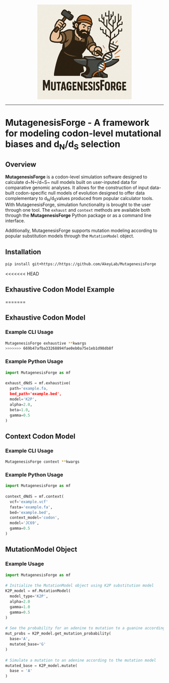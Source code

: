 

<p align="center">
  <img src="logo.png" width="300" alt="MutagenesisForge Logo" />
</p>

------------


# MutagenesisForge - A framework for modeling codon-level mutational biases and d<sub>N</sub>/d<sub>S</sub> selection

## Overview
**MutagenesisForge** is a codon-level simulation software designed to calculate d~N~/d~S~ null models built on user-inputed data for comparative genomic analyses. It allows for the construction of input data-built codon-specific null models of evolution designed to offer data complementary to d<sub>N</sub>/d<sub>S</sub>values produced from popular calculator tools. With MutagenesisForge, simulation functionality is brought to the user through one tool. The `exhaust` and `context` methods are available both through the **MutagenesisForge** Python package or as a command line interface.

Additionally, MutagenesisForge supports mutation modeling according to popular substitution models through the `MutationModel` object.

## Installation
```bash
pip install git+https://https://github.com/AkeyLab/MutagenesisForge
```
<<<<<<< HEAD
## Exhaustive Codon Model Example
=======

## Exhaustive Codon Model

### Example CLI Usage
```bash
MutagenesisForge exhaustive **kwargs
>>>>>>> 669b47afba33268894fae0eb0a75e1eb1d98db8f
```

### Example Python Usage
```python
import MutagenesisForge as mf

exhaust_dNdS = mf.exhaustive(
  path='example.fa,
  bed_path='example.bed',
  model='K2P',
  alpha=2.0,
  beta=1.0,
  gamma=0.5
)
```


## Context Codon Model

### Example CLI Usage
```bash
MutagenesisForge context **kwargs
```

### Example Python Usage
```python
import MutagenesisForge as mf

context_dNdS = mf.context(
  vcf='example.vcf'
  fasta='example.fa',
  bed='example.bed',
  context_model='codon',
  model='JC69',
  gamma=0.5
)
```

## MutationModel Object

### Example Usage
```python
import MutagenesisForge as mf

# Initialize the MutationModel object using K2P substitution model
K2P_model = mf.MutationModel(
  model_type='K2P',
  alpha=2.0
  gamma=1.0
  gamma=0.5
)

# See the probability for an adenine to mutation to a guanine according to the mutation model
mut_probs = K2P_model.get_mutation_probability(
  base='A',
  mutated_base='G'
)

# Simulate a mutation to an adenine according to the mutation model
mutated_base = K2P_model.mutate(
  base = 'A'
)
```
